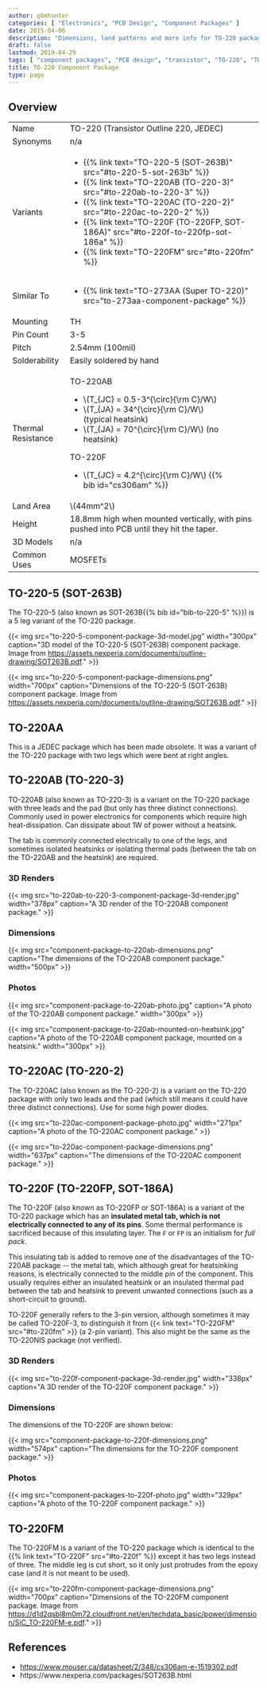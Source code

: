 ```yaml
---
author: gbmhunter
categories: [ "Electronics", "PCB Design", "Component Packages" ]
date: 2015-04-06
description: "Dimensions, land patterns and more info for TO-220 package variants such as TO-220AB and TO-220AC."
draft: false
lastmod: 2019-04-29
tags: [ "component packages", "PCB design", "transistor", "TO-220", "TO-220AB", "TO-220-3", "TO-220NIS", "JEDEC" ]
title: TO-220 Component Package
type: page
---
```


## Overview

<table>
  <tbody>
    <tr>
      <td>Name</td>
      <td>TO-220 (Transistor Outline 220, JEDEC)</td>
    </tr>
    <tr>
      <td>Synonyms</td>
      <td>n/a</td>
    </tr>
    <tr>
      <td>Variants</td>
      <td>
        <ul>
          <li>{{% link text="TO-220-5 (SOT-263B)" src="#to-220-5-sot-263b" %}}</li>
          <li>{{% link text="TO-220AB (TO-220-3)" src="#to-220ab-to-220-3" %}}</li>
          <li>{{% link text="TO-220AC (TO-220-2)" src="#to-220ac-to-220-2" %}}</li>
          <li>{{% link text="TO-220F (TO-220FP, SOT-186A)" src="#to-220f-to-220fp-sot-186a" %}}</li>
          <li>{{% link text="TO-220FM" src="#to-220fm" %}}</li>
        </ul>
      </td>
    </tr>
    <tr>
      <td>Similar To</td>
      <td>
        <ul>
          <li>{{% link text="TO-273AA (Super TO-220)" src="to-273aa-component-package" %}}</li>
        </ul>
      </td>
    </tr>
    <tr>
      <td>Mounting</td>
      <td>TH</td>
    </tr>
    <tr>
      <td>Pin Count</td>
      <td>3-5</td>
    </tr>
    <tr>
      <td>Pitch</td>
      <td>2.54mm (100mil)</td>
    </tr>
    <tr>
      <td>Solderability</td>
      <td>Easily soldered by hand</td>
    </tr>
    <tr>
      <td>Thermal Resistance</td>
      <td>
        <p>TO-220AB</p>
        <ul style="width: 300px;">
          <li>\(T_{JC} = 0.5-3^{\circ}{\rm C}/W\)</li>
          <li>\(T_{JA} = 34^{\circ}{\rm C}/W\) (typical heatsink)</li>
          <li>\(T_{JA} = 70^{\circ}{\rm C}/W\) (no heatsink)</li>
        </ul>
        <p>TO-220F</p>
        <ul style="width: 300px;">
          <li>\(T_{JC} = 4.2^{\circ}{\rm C}/W\) {{% bib id="cs306am" %}}</li>
        </ul>
      </td>
    </tr>
    <tr>
      <td>Land Area</td>
      <td>\(44mm^2\)</td>
    </tr>
    <tr>
      <td>Height</td>
      <td>18.8mm high when mounted vertically, with pins pushed into PCB until they hit the taper.</td>
    </tr>
    <tr>
      <td>3D Models</td>
      <td>n/a</td>
    </tr>
    <tr>
      <td>Common Uses</td>
      <td>MOSFETs</td>
    </tr>
  </tbody>
</table>

## TO-220-5 (SOT-263B)

The TO-220-5 (also known as SOT-263B{{% bib id="bib-to-220-5" %}}) is a 5 leg variant of the TO-220 package.

{{< img src="to-220-5-component-package-3d-model.jpg" width="300px" caption="3D model of the TO-220-5 (SOT-263B) component package. Image from https://assets.nexperia.com/documents/outline-drawing/SOT263B.pdf." >}}

{{< img src="to-220-5-component-package-dimensions.png" width="700px" caption="Dimensions of the TO-220-5 (SOT-263B) component package. Image from https://assets.nexperia.com/documents/outline-drawing/SOT263B.pdf." >}}

## TO-220AA

This is a JEDEC package which has been made obsolete. It was a variant of the TO-220 package with two legs which were bent at right angles.

## TO-220AB (TO-220-3)

TO-220AB (also known as TO-220-3) is a variant on the TO-220 package with three leads and the pad (but only has three distinct connections). Commonly used in power electronics for components which require high heat-dissipation. Can dissipate about 1W of power without a heatsink.

The tab is commonly connected electrically to one of the legs, and sometimes isolated heatsinks or isolating thermal pads (between the tab on the TO-220AB and the heatsink) are required.

### 3D Renders

{{< img src="to-220ab-to-220-3-component-package-3d-render.jpg" width="378px" caption="A 3D render of the TO-220AB component package."  >}}

### Dimensions

{{< img src="component-package-to-220ab-dimensions.png" caption="The dimensions of the TO-220AB component package."  width="500px" >}}

### Photos

{{< img src="component-package-to-220ab-photo.jpg" caption="A photo of the TO-220AB component package."  width="300px" >}}

{{< img src="component-package-to-220ab-mounted-on-heatsink.jpg" caption="A photo of the TO-220AB component package, mounted on a heatsink."  width="300px" >}}

## TO-220AC (TO-220-2)

The TO-220AC (also known as the TO-220-2) is a variant on the TO-220 package with only two leads and the pad (which still means it could have three distinct connections). Use for some high power diodes.

{{< img src="to-220ac-component-package-photo.jpg" width="271px" caption="A photo of the TO-220AC component package."  >}}

{{< img src="to-220ac-component-package-dimensions.png" width="637px" caption="The dimensions of the TO-220AC component package." >}}

## TO-220F (TO-220FP, SOT-186A)

The TO-220F (also known as TO-220FP or SOT-186A) is a variant of the TO-220 package which has an **insulated metal tab, which is not electrically connected to any of its pins**. Some thermal performance is sacrificed because of this insulating layer. The `F` or `FP` is an initialism for _full pack_.

This insulating tab is added to remove one of the disadvantages of the TO-220AB package -- the metal tab, which although great for heatsinking reasons, is electrically connected to the middle pin of the component. This usually requires either an insulated heatsink or an insulated thermal pad between the tab and heatsink to prevent unwanted connections (such as a short-circuit to ground).

TO-220F generally refers to the 3-pin version, although sometimes it may be called TO-220F-3, to distinguish it from {{< link text="TO-220FM" src="#to-220fm" >}} (a 2-pin variant). This also might be the same as the TO-220NIS package (not verified).

### 3D Renders

{{< img src="to-220f-component-package-3d-render.jpg" width="338px" caption="A 3D render of the TO-220F component package."  >}}

### Dimensions

The dimensions of the TO-220F are shown below:

{{< img src="component-package-to-220f-dimensions.png" width="574px" caption="The dimensions for the TO-220F component package."  >}}

### Photos

{{< img src="component-packages-to-220f-photo.jpg" width="329px" caption="A photo of the TO-220F component package."  >}}

## TO-220FM

The TO-220FM is a variant of the TO-220 package which is identical to the {{% link text="TO-220F" src="#to-220f" %}} except it has two legs instead of three. The middle leg is cut short, so it only just protrudes from the epoxy case (and it is not meant to be used).

{{< img src="to-220fm-component-package-dimensions.png" width="700px" caption="Dimensions of the TO-220FM component package. Image from https://d1d2qsbl8m0m72.cloudfront.net/en/techdata_basic/power/dimension/SiC_TO-220FM-e.pdf." >}}

## References

<ul id="bib-list">
  <li id="cs306am"><a href="https://www.mouser.ca/datasheet/2/348/cs306am-e-1519302.pdf">https://www.mouser.ca/datasheet/2/348/cs306am-e-1519302.pdf</a></li>
  <li id="bib-to-220-5">https://www.nexperia.com/packages/SOT263B.html</li>
</ul>
